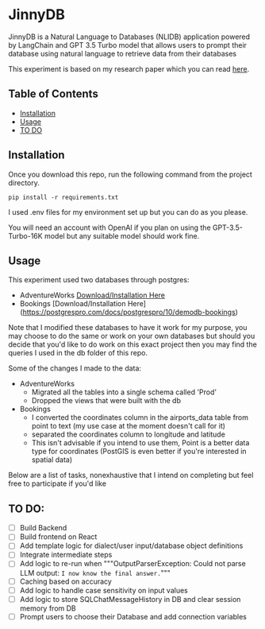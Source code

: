 # JinnyDB

JinnyDB is a Natural Language to Databases (NLIDB) application powered by LangChain and GPT 3.5 Turbo model that allows users to prompt their database using natural language to retrieve data from their databases

This experiment is based on my research paper which you can read [here](https://github.com/ChelcieDeAlmeida/JinnyDB/tree/main/research_paper). 

## Table of Contents

- [Installation](#installation)
- [Usage](#usage)
- [TO DO](#todo)

## Installation

Once you download this repo, run the following command from the project directory.

```pip install -r requirements.txt```

I used .env files for my environment set up but you can do as you please.

You will need an account with OpenAI if you plan on using the GPT-3.5-Turbo-16K model but any suitable model should work fine. 

## Usage

This experiment used two databases through postgres:
- AdventureWorks [Download/Installation Here](https://github.com/lorint/AdventureWorks-for-Postgres)
- Bookings  [Download/Installation Here] (https://postgrespro.com/docs/postgrespro/10/demodb-bookings)

Note that I modified these databases to have it work for my purpose, you may choose to do the same or work on your own databases
but should you decide that you'd like to do work on this exact project then you may find the queries I used in the db folder of this repo.

Some of the changes I made to the data:
- AdventureWorks
    - Migrated all the tables into a single schema called 'Prod' 
    - Dropped the views that were built with the db
- Bookings
    - I converted the coordinates column in the airports_data table from point to text (my use case at the moment doesn't call for it)
    - separated the coordinates column to longitude and latitude
    - This isn't advisable if you intend to use them, Point is a better data type for coordinates (PostGIS is even better if you're interested in spatial data)


Below are a list of tasks, nonexhaustive that I intend on completing but feel free to participate if you'd like

## TO DO:
- [ ] Build Backend
- [ ] Build frontend on React
- [ ] Add template logic for dialect/user input/database object definitions
- [ ] Integrate intermediate steps
- [ ] Add logic to re-run when """OutputParserException: Could not parse LLM output: `I now know the final answer.`"""
- [ ] Caching based on accuracy
- [ ] Add logic to handle case sensitivity on input values
- [ ] Add logic to store SQLChatMessageHistory in DB and clear session memory from DB
- [ ] Prompt users to choose their Database and add connection variables